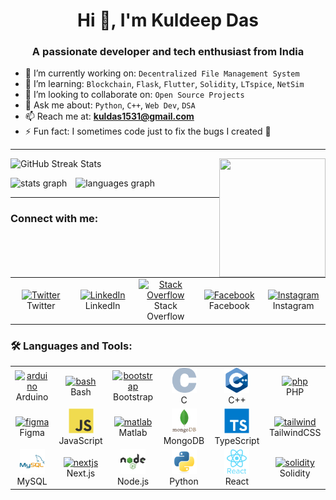 <h1 align="center">Hi 👋, I'm Kuldeep Das</h1>
<h3 align="center">A passionate developer and tech enthusiast from India</h3>

- 🔭 I’m currently working on: `Decentralized File Management System`
- 🌱 I’m learning: `Blockchain`, `Flask`, `Flutter`, `Solidity`, `LTspice`, `NetSim`
- 👯 I’m looking to collaborate on: `Open Source Projects`
- 💬 Ask me about: `Python`, `C++`, `Web Dev`, `DSA`
- 📫 Reach me at: **kuldas1531@gmail.com**
- ⚡ Fun fact: I sometimes code just to fix the bugs I created 🤭

---
<p align="left">
  <img align='right' src="https://media.giphy.com/media/qgQUggAC3Pfv687qPC/giphy.gif" width="170" height="190">
   <img src="https://streak-stats.demolab.com/?user=Kuldeepda&theme=radical&hide_border=false" alt="GitHub Streak Stats" />

</p>


<div align="left">
  <img  style="margin-right: 10px;" src="https://github-readme-stats.vercel.app/api?username=Kuldeepda&show_icons=true&theme=radical" height="180" alt="stats graph"  />
  <img src="https://github-readme-stats.vercel.app/api/top-langs/?username=Kuldeepda&layout=compact&langs_count=10&theme=radical" height="180" alt="languages graph"  />
</div>

---

<h3 align="left">Connect with me:</h3>
<table>
  <tr>
    <td align="center" width="96">
      <a href="https://twitter.com" target="_blank" rel="noreferrer">
        <img src="https://raw.githubusercontent.com/rahuldkjain/github-profile-readme-generator/master/src/images/icons/Social/twitter.svg" width="28" height="28" alt="Twitter" />
      </a>
      <br>Twitter
    </td>
    <td align="center" width="96">
      <a href="https://www.linkedin.com/in/kuldeep-das-497021258/" target="_blank" rel="noreferrer">
        <img src="https://raw.githubusercontent.com/rahuldkjain/github-profile-readme-generator/master/src/images/icons/Social/linked-in-alt.svg" width="28" height="28" alt="LinkedIn" />
      </a>
      <br>LinkedIn
    </td>
    <td align="center" width="96">
      <a href="https://stackoverflow.com" target="_blank" rel="noreferrer">
        <img src="https://raw.githubusercontent.com/rahuldkjain/github-profile-readme-generator/master/src/images/icons/Social/stack-overflow.svg" width="28" height="28" alt="Stack Overflow" />
      </a>
      <br>Stack Overflow
    </td>
    <td align="center" width="96">
      <a href="https://www.facebook.com/kuldeep.das.142892/" target="_blank" rel="noreferrer">
        <img src="https://raw.githubusercontent.com/rahuldkjain/github-profile-readme-generator/master/src/images/icons/Social/facebook.svg" width="28" height="28" alt="Facebook" />
      </a>
      <br>Facebook
    </td>
    <td align="center" width="96">
      <a href="https://www.instagram.com/_kuldeepdas" target="_blank" rel="noreferrer">
        <img src="https://raw.githubusercontent.com/rahuldkjain/github-profile-readme-generator/master/src/images/icons/Social/instagram.svg" width="28" height="28" alt="Instagram" />
      </a>
      <br>Instagram
    </td>
  </tr>
</table>

<h3 align="left">🛠️ Languages and Tools:</h3>
<table>
  <tr>
    <td align="center" width="96">
      <a href="https://www.arduino.cc/" target="_blank" rel="noreferrer">
        <img src="https://cdn.worldvectorlogo.com/logos/arduino-1.svg" width="40" height="40" alt="arduino" />
      </a>
      <br>Arduino
    </td>
    <td align="center" width="96">
      <a href="https://www.gnu.org/software/bash/" target="_blank" rel="noreferrer">
        <img src="https://skillicons.dev/icons?i=git" width="40" height="40" alt="bash" />
      </a>
      <br>Bash
    </td>
    <td align="center" width="96">
      <a href="https://getbootstrap.com" target="_blank" rel="noreferrer">
        <img src="https://skillicons.dev/icons?i=bootstrap" width="40" height="40" alt="bootstrap" />
      </a>
      <br>Bootstrap
    </td>
    <td align="center" width="96">
      <a href="https://www.cprogramming.com/" target="_blank" rel="noreferrer">
        <img src="https://raw.githubusercontent.com/devicons/devicon/master/icons/c/c-original.svg" width="40" height="40" alt="c" />
      </a>
      <br>C
    </td>
    <td align="center" width="96">
      <a href="https://www.w3schools.com/cpp/" target="_blank" rel="noreferrer">
        <img src="https://raw.githubusercontent.com/devicons/devicon/master/icons/cplusplus/cplusplus-original.svg" width="40" height="40" alt="cplusplus" />
      </a>
      <br>C++
    </td>
    <td align="center" width="96">
      <a href="https://www.w3schools.com/css/" target="_blank" rel="noreferrer">
        <img src="https://skillicons.dev/icons?i=php" width="40" height="40" alt="php" />
      </a>
      <br>PHP
    </td>
  </tr>
  <tr>
    <td align="center" width="96">
      <a href="https://www.figma.com/" target="_blank" rel="noreferrer">
        <img src="https://www.vectorlogo.zone/logos/figma/figma-icon.svg" width="40" height="40" alt="figma" />
      </a>
      <br>Figma
    </td>
    <td align="center" width="96">
      <a href="https://developer.mozilla.org/en-US/docs/Web/JavaScript" target="_blank" rel="noreferrer">
        <img src="https://raw.githubusercontent.com/devicons/devicon/master/icons/javascript/javascript-original.svg" width="40" height="40" alt="javascript" />
      </a>
      <br>JavaScript
    </td>
    <td align="center" width="96">
      <a href="https://www.mathworks.com/" target="_blank" rel="noreferrer">
        <img src="https://upload.wikimedia.org/wikipedia/commons/2/21/Matlab_Logo.png" width="40" height="40" alt="matlab" />
      </a>
      <br>Matlab
    </td>
    <td align="center" width="96">
      <a href="https://www.mongodb.com/" target="_blank" rel="noreferrer">
        <img src="https://raw.githubusercontent.com/devicons/devicon/master/icons/mongodb/mongodb-original-wordmark.svg" width="40" height="40" alt="mongodb" />
      </a>
      <br>MongoDB
    </td>
    <td align="center" width="96">
      <a href="https://www.typescriptlang.org/" target="_blank" rel="noreferrer">
        <img src="https://raw.githubusercontent.com/devicons/devicon/master/icons/typescript/typescript-original.svg" width="40" height="40" alt="typescript" />
      </a>
      <br>TypeScript
    </td>
    <td align="center" width="96">
      <a href="https://www.typescriptlang.org/" target="_blank" rel="noreferrer">
        <img src="https://skillicons.dev/icons?i=tailwind" width="40" height="40" alt="tailwind" />
      </a>
      <br>TailwindCSS
    </td>
  </tr>
  <tr>
    <td align="center" width="96">
      <a href="https://www.mysql.com/" target="_blank" rel="noreferrer">
        <img src="https://raw.githubusercontent.com/devicons/devicon/master/icons/mysql/mysql-original-wordmark.svg" width="40" height="40" alt="mysql" />
      </a>
      <br>MySQL
    </td>
    <td align="center" width="96">
      <a href="https://nextjs.org/" target="_blank" rel="noreferrer">
        <img src="https://skillicons.dev/icons?i=nextjs" width="40" height="40" alt="nextjs" />
      </a>
      <br>Next.js
    </td>
    <td align="center" width="96">
      <a href="https://nodejs.org" target="_blank" rel="noreferrer">
        <img src="https://raw.githubusercontent.com/devicons/devicon/master/icons/nodejs/nodejs-original-wordmark.svg" width="40" height="40" alt="nodejs" />
      </a>
      <br>Node.js
    </td>
    <td align="center" width="96">
      <a href="https://www.python.org" target="_blank" rel="noreferrer">
        <img src="https://raw.githubusercontent.com/devicons/devicon/master/icons/python/python-original.svg" width="40" height="40" alt="python" />
      </a>
      <br>Python
    </td>
    <td align="center" width="96">
      <a href="https://reactjs.org/" target="_blank" rel="noreferrer">
        <img src="https://raw.githubusercontent.com/devicons/devicon/master/icons/react/react-original-wordmark.svg" width="40" height="40" alt="react" />
      </a>
      <br>React
    </td>
    <td align="center" width="96">
      <a href="https://www.typescriptlang.org/" target="_blank" rel="noreferrer">
        <img src="https://skillicons.dev/icons?i=solidity" width="40" height="40" alt="solidity" />
      </a>
      <br>Solidity
    </td>
  </tr>
</table>
